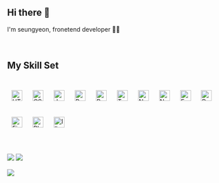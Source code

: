 ## <div>Hi there 👋</div>  
<div>I'm seungyeon, fronetend developer 👨‍💻 <div>
<div align="left">
<br>




<br>

## My Skill Set  

<br>



<div>  
  <img style="margin: 10px" src="https://img.shields.io/badge/html5-%23E34F26.svg?style=for-the-badge&logo=html5&logoColor=white" alt="HTML5" height="25" />  
  <img style="margin: 10px" src="https://img.shields.io/badge/css3-%231572B6.svg?style=for-the-badge&logo=css3&logoColor=white" alt="CSS3" height="25" />  
  <img style="margin: 10px" src="https://img.shields.io/badge/javascript-%23323330.svg?style=for-the-badge&logo=javascript&logoColor=%23F7DF1E" alt="JavaScript" height="25" /> 
  <img style="margin: 10px" src="https://img.shields.io/badge/react-%2320232a.svg?style=for-the-badge&logo=react&logoColor=%2361DAFB" alt="React" height="25" />   
  <img style="margin: 10px" src="https://img.shields.io/badge/bootstrap-%23563D7C.svg?style=for-the-badge&logo=bootstrap&logoColor=white" alt="Bootstrap" height="25" />
  <img style="margin: 10px" src="https://img.shields.io/badge/typescript-%23007ACC.svg?style=for-the-badge&logo=typescript&logoColor=white" alt="TypeScript" height="25" />  
  <img style="margin: 10px" src="https://img.shields.io/badge/node.js-6DA55F?style=for-the-badge&logo=node.js&logoColor=white" alt="Node.js" height="25" />   
  <img style="margin: 10px" src="https://img.shields.io/badge/Next-black?style=for-the-badge&logo=next.js&logoColor=white" alt="Next.js" height="25" />  
  <img style="margin: 10px" src="https://img.shields.io/badge/express.js-%23404d59.svg?style=for-the-badge&logo=express&logoColor=%2361DAFB" alt="Express.js" height="25" />
  <img style="margin: 10px" src="https://img.shields.io/badge/redux-%23593d88.svg?style=for-the-badge&logo=redux&logoColor=whiteg" alt="Redux" height="25" />  
 </div>
<br>

<div>
   <img style="margin: 10px" src="https://img.shields.io/badge/figma-%23F24E1E.svg?style=for-the-badge&logo=figma&logoColor=white" alt="Figma" height="25" />
  <img style="margin: 10px" src="https://img.shields.io/badge/adobephotoshop-%2331A8FF.svg?style=for-the-badge&logo=adobephotoshop&logoColor=white" alt="Photoshop" height="25" /> 
  <img style="margin: 10px" src="https://img.shields.io/badge/adobeillustrator-%23FF9A00.svg?style=for-the-badge&logo=adobeillustrator&logoColor=white" alt="Illustrator" height="25" /> 
</div>



<br/>  
<br>
<br>

<img src="https://github-readme-stats.vercel.app/api?username=seungyyy&theme=discord_old_blurple&show_icons=true&count_private=true&hide_border=true"/>
<img src="https://github-readme-stats.vercel.app/api/top-langs/?username=seungyyy&theme=discord_old_blurple&layout=compact" />
<br>
<br>
<a href="https://hits.seeyoufarm.com"><img src="https://hits.seeyoufarm.com/api/count/incr/badge.svg?url=https%3A%2F%2Fgithub.com%2Fseungyyy%2Fhit-counter&count_bg=%23677BBF&title_bg=%23555555&icon=&icon_color=%23E7E7E7&title=hits&edge_flat=false"/></a>
</div>  

<br/>  
<br>
<br>
